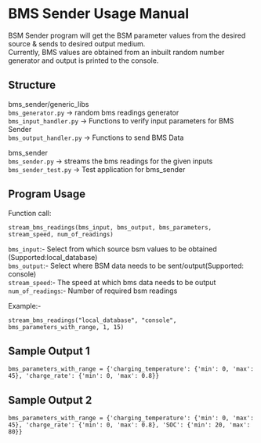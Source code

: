 # BMS Sender Usage Manual

BSM Sender program will get the BSM parameter values from the desired source & sends to desired output medium.  
Currently, BMS values are obtained from an inbuilt random number generator and output is printed to the console.

## Structure

bms_sender/generic_libs  
        `bms_generator.py`        -> random bms readings generator  
        `bms_input_handler.py`    -> Functions to verify input parameters for BMS Sender  
        `bms_output_handler.py`   -> Functions to send BMS Data  

bms_sender  
    `bms_sender.py`       -> streams the bms readings for the given inputs  
    `bms_sender_test.py`  -> Test application for bms_sender  

## Program Usage
Function call:

`stream_bms_readings(bms_input, bms_output, bms_parameters, stream_speed, num_of_readings)`

`bms_input`:- Select from which source bsm values to be obtained (Supported:local_database)  
`bms_output`:- Select where BSM data needs to be sent/output(Supported: console)  
`stream_speed`:- The speed at which bms data needs to be output  
`num_of_readings`:- Number of required bsm readings  

Example:-

`stream_bms_readings("local_database", "console", bms_parameters_with_range, 1, 15)`

## Sample Output 1

`bms_parameters_with_range = {'charging_temperature': {'min': 0, 'max': 45},
                            'charge_rate': {'min': 0, 'max': 0.8}}`



## Sample Output 2

`bms_parameters_with_range = {'charging_temperature': {'min': 0, 'max': 45},
                            'charge_rate': {'min': 0, 'max': 0.8},
                            'SOC': {'min': 20, 'max': 80}}`

